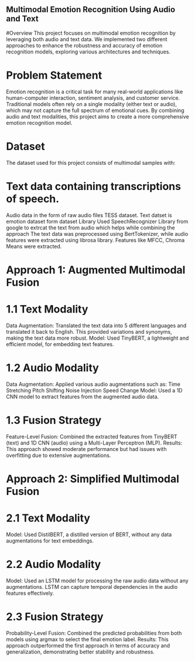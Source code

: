 ## Multimodal Emotion Recognition Using Audio and Text
#Overview
This project focuses on multimodal emotion recognition by leveraging both audio and text data. We implemented two different approaches to enhance the robustness and accuracy of emotion recognition models, exploring various architectures and techniques.

# Problem Statement
Emotion recognition is a critical task for many real-world applications like human-computer interaction, sentiment analysis, and customer service. Traditional models often rely on a single modality (either text or audio), which may not capture the full spectrum of emotional cues. By combining audio and text modalities, this project aims to create a more comprehensive emotion recognition model.

# Dataset
The dataset used for this project consists of multimodal samples with:

# Text data containing transcriptions of speech.
Audio data in the form of raw audio files TESS dataset.
Text datset is emotion dataset form dataset Library
Used SpeechRecognizer Library from google to extrcat the text from audio which helps while combining the approach
The text data was preprocessed using BertTokenizer, while audio features were extracted using librosa library. Features like MFCC, Chroma Means were extracted.

# Approach 1: Augmented Multimodal Fusion
# 1.1 Text Modality
Data Augmentation: Translated the text data into 5 different languages and translated it back to English. This provided variations and synonyms, making the text data more robust.
Model: Used TinyBERT, a lightweight and efficient model, for embedding text features.
# 1.2 Audio Modality
Data Augmentation: Applied various audio augmentations such as:
Time Stretching
Pitch Shifting
Noise Injection
Speed Change
Model: Used a 1D CNN model to extract features from the augmented audio data.
# 1.3 Fusion Strategy
Feature-Level Fusion: Combined the extracted features from TinyBERT (text) and 1D CNN (audio) using a Multi-Layer Perceptron (MLP).
Results: This approach showed moderate performance but had issues with overfitting due to extensive augmentations.
# Approach 2: Simplified Multimodal Fusion
# 2.1 Text Modality
Model: Used DistilBERT, a distilled version of BERT, without any data augmentations for text embeddings.
# 2.2 Audio Modality
Model: Used an LSTM model for processing the raw audio data without any augmentations. LSTM can capture temporal dependencies in the audio features effectively.
# 2.3 Fusion Strategy
Probability-Level Fusion: Combined the predicted probabilities from both models using argmax to select the final emotion label.
Results: This approach outperformed the first approach in terms of accuracy and generalization, demonstrating better stability and robustness.
